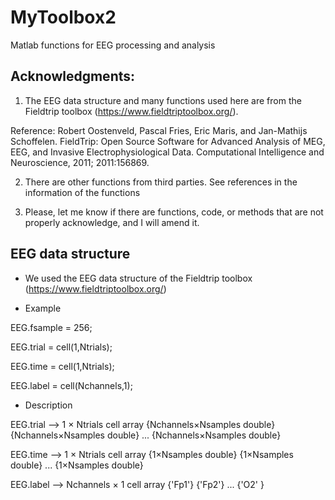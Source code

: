 # MyToolbox2
Matlab functions for EEG processing and analysis


## Acknowledgments:

1) The EEG data structure and many functions used here are from the Fieldtrip toolbox (https://www.fieldtriptoolbox.org/).

Reference: Robert Oostenveld, Pascal Fries, Eric Maris, and Jan-Mathijs Schoffelen. FieldTrip: Open Source Software for Advanced Analysis of MEG, EEG, and Invasive Electrophysiological Data. Computational Intelligence and Neuroscience, 2011; 2011:156869.

2) There are other functions from third parties. See references in the information of the functions

3) Please, let me know if there are functions, code, or methods that are not properly acknowledge, and I will amend it.


## EEG data structure 

- We used the EEG data structure of the Fieldtrip toolbox (https://www.fieldtriptoolbox.org/)

- Example 

EEG.fsample    = 256;

EEG.trial      = cell(1,Ntrials);

EEG.time       = cell(1,Ntrials);

EEG.label      = cell(Nchannels,1);

- Description

EEG.trial --> 1 × Ntrials cell array
{Nchannels×Nsamples double} {Nchannels×Nsamples double} ... {Nchannels×Nsamples double}

EEG.time --> 1 × Ntrials cell array
{1×Nsamples double} {1×Nsamples double} ... {1×Nsamples double}

EEG.label --> Nchannels × 1 cell array
    {'Fp1'}
    {'Fp2'}
    ...
    {'O2' }


